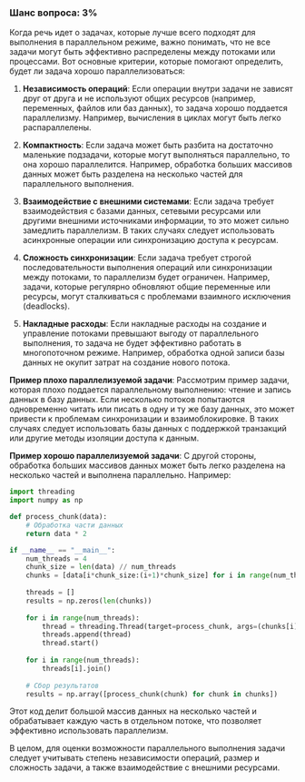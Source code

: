 ### Шанс вопроса: 3%

Когда речь идет о задачах, которые лучше всего подходят для выполнения в параллельном режиме, важно понимать, что не все задачи могут быть эффективно распределены между потоками или процессами. Вот основные критерии, которые помогают определить, будет ли задача хорошо параллелизоваться:

1. **Независимость операций**: Если операции внутри задачи не зависят друг от друга и не используют общих ресурсов (например, переменных, файлов или баз данных), то задача хорошо поддается параллелизму. Например, вычисления в циклах могут быть легко распараллелены.

2. **Компактность**: Если задача может быть разбита на достаточно маленькие подзадачи, которые могут выполняться параллельно, то она хорошо параллелится. Например, обработка больших массивов данных может быть разделена на несколько частей для параллельного выполнения.

3. **Взаимодействие с внешними системами**: Если задача требует взаимодействия с базами данных, сетевыми ресурсами или другими внешними источниками информации, то это может сильно замедлить параллелизм. В таких случаях следует использовать асинхронные операции или синхронизацию доступа к ресурсам.

4. **Сложность синхронизации**: Если задача требует строгой последовательности выполнения операций или синхронизации между потоками, то параллелизм будет ограничен. Например, задачи, которые регулярно обновляют общие переменные или ресурсы, могут сталкиваться с проблемами взаимного исключения (deadlocks).

5. **Накладные расходы**: Если накладные расходы на создание и управление потоками превышают выгоду от параллельного выполнения, то задача не будет эффективно работать в многопоточном режиме. Например, обработка одной записи базы данных не окупит затрат на создание нового потока.

**Пример плохо параллелизуемой задачи**:
Рассмотрим пример задачи, которая плохо поддается параллельному выполнению: чтение и запись данных в базу данных. Если несколько потоков попытаются одновременно читать или писать в одну и ту же базу данных, это может привести к проблемам синхронизации и взаимоблокировке. В таких случаях следует использовать базы данных с поддержкой транзакций или другие методы изоляции доступа к данным.

**Пример хорошо параллелизуемой задачи**:
С другой стороны, обработка больших массивов данных может быть легко разделена на несколько частей и выполнена параллельно. Например:
```python
import threading
import numpy as np

def process_chunk(data):
    # Обработка части данных
    return data * 2

if __name__ == "__main__":
    num_threads = 4
    chunk_size = len(data) // num_threads
    chunks = [data[i*chunk_size:(i+1)*chunk_size] for i in range(num_threads)]
    
    threads = []
    results = np.zeros(len(chunks))
    
    for i in range(num_threads):
        thread = threading.Thread(target=process_chunk, args=(chunks[i],))
        threads.append(thread)
        thread.start()
    
    for i in range(num_threads):
        threads[i].join()
    
    # Сбор результатов
    results = np.array([process_chunk(chunk) for chunk in chunks])
```
Этот код делит большой массив данных на несколько частей и обрабатывает каждую часть в отдельном потоке, что позволяет эффективно использовать параллелизм.

В целом, для оценки возможности параллельного выполнения задачи следует учитывать степень независимости операций, размер и сложность задачи, а также взаимодействие с внешними ресурсами.